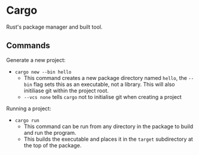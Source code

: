 # Cargo

Rust's package manager and built tool.

## Commands

Generate a new project:

* `cargo new --bin hello`
  * This command creates a new package directory named `hello`, the `--bin` flag sets this as an executable, not a library. This will also initiliase git within the project root.
  * `--vcs none` tells `cargo` not to initialise git when creating a project

Running a project:

* `cargo run`
  * This command can be run from any directory in the package to build and run the program.
  * This builds the executable and places it in the `target` subdirectory at the top of the package.
